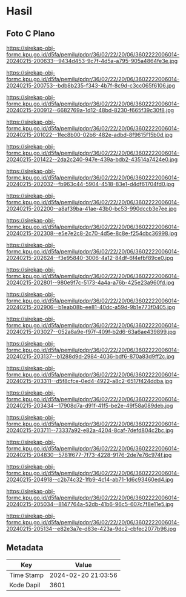 # Hasil

## Foto C Plano

https://sirekap-obj-formc.kpu.go.id/d5fa/pemilu/pdpr/36/02/22/20/06/3602222006014-20240215-200633--9434d453-9c7f-4d5a-a795-905a4864fe3e.jpg

https://sirekap-obj-formc.kpu.go.id/d5fa/pemilu/pdpr/36/02/22/20/06/3602222006014-20240215-200753--bdb8b235-f343-4b7f-8c9d-c3cc065f6106.jpg

https://sirekap-obj-formc.kpu.go.id/d5fa/pemilu/pdpr/36/02/22/20/06/3602222006014-20240215-200912--6682769a-1d12-48bd-8230-f665f39c30f8.jpg

https://sirekap-obj-formc.kpu.go.id/d5fa/pemilu/pdpr/36/02/22/20/06/3602222006014-20240215-201022--1fec8b00-02b6-482e-adbd-8f9615f15b0d.jpg

https://sirekap-obj-formc.kpu.go.id/d5fa/pemilu/pdpr/36/02/22/20/06/3602222006014-20240215-201422--2da2c240-947e-439a-bdb2-43514a7424e0.jpg

https://sirekap-obj-formc.kpu.go.id/d5fa/pemilu/pdpr/36/02/22/20/06/3602222006014-20240215-202032--fb963c44-5904-4518-83e1-d4df61704fd0.jpg

https://sirekap-obj-formc.kpu.go.id/d5fa/pemilu/pdpr/36/02/22/20/06/3602222006014-20240215-202200--a8af39ba-41ae-43b0-bc53-990dccb3e7ee.jpg

https://sirekap-obj-formc.kpu.go.id/d5fa/pemilu/pdpr/36/02/22/20/06/3602222006014-20240215-202308--e5e7e2c8-2c70-4d5e-8c8e-f254cbc36998.jpg

https://sirekap-obj-formc.kpu.go.id/d5fa/pemilu/pdpr/36/02/22/20/06/3602222006014-20240215-202624--f3e95840-3006-4a12-84df-6f4efbf89ce0.jpg

https://sirekap-obj-formc.kpu.go.id/d5fa/pemilu/pdpr/36/02/22/20/06/3602222006014-20240215-202801--980e9f7c-5173-4a4a-a76b-425e23a960fd.jpg

https://sirekap-obj-formc.kpu.go.id/d5fa/pemilu/pdpr/36/02/22/20/06/3602222006014-20240215-202906--b1eab08b-ee81-40dc-a59d-9b1e773f0405.jpg

https://sirekap-obj-formc.kpu.go.id/d5fa/pemilu/pdpr/36/02/22/20/06/3602222006014-20240215-203027--052a8a9e-f97f-409f-b2d6-63a6ae439899.jpg

https://sirekap-obj-formc.kpu.go.id/d5fa/pemilu/pdpr/36/02/22/20/06/3602222006014-20240215-203137--b1288d9d-2984-4036-bdf6-870a83d9ff2c.jpg

https://sirekap-obj-formc.kpu.go.id/d5fa/pemilu/pdpr/36/02/22/20/06/3602222006014-20240215-203311--d5f8cfce-0ed4-4922-a8c2-6517f424ddba.jpg

https://sirekap-obj-formc.kpu.go.id/d5fa/pemilu/pdpr/36/02/22/20/06/3602222006014-20240215-203434--17908d7a-d91f-41f5-be2e-49f58a089deb.jpg

https://sirekap-obj-formc.kpu.go.id/d5fa/pemilu/pdpr/36/02/22/20/06/3602222006014-20240215-203711--73337a92-e82a-4204-8caf-7defd804c2bc.jpg

https://sirekap-obj-formc.kpu.go.id/d5fa/pemilu/pdpr/36/02/22/20/06/3602222006014-20240215-204830--5781f677-7f73-4228-9176-2de7e76c974f.jpg

https://sirekap-obj-formc.kpu.go.id/d5fa/pemilu/pdpr/36/02/22/20/06/3602222006014-20240215-204918--c2b74c32-1fb9-4c14-ab71-1d6c93460ed4.jpg

https://sirekap-obj-formc.kpu.go.id/d5fa/pemilu/pdpr/36/02/22/20/06/3602222006014-20240215-205034--8147764a-52db-41b6-96c5-607c7f8e11e5.jpg

https://sirekap-obj-formc.kpu.go.id/d5fa/pemilu/pdpr/36/02/22/20/06/3602222006014-20240215-205134--e82e3a7e-d83e-423a-9dc2-cbfec2077b96.jpg


## Metadata

| Key        | Value               |
| ---------- | ------------------- |
| Time Stamp | 2024-02-20 21:03:56 |
| Kode Dapil | 3601                |



